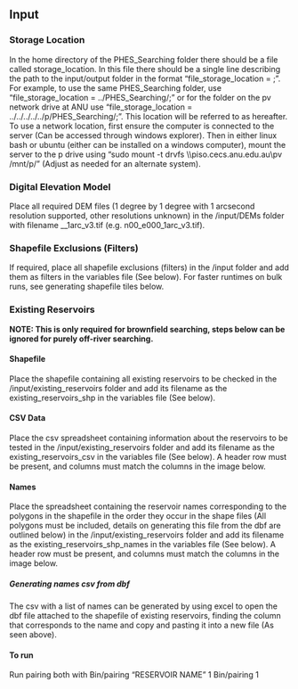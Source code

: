 ## Input

### Storage Location
In the home directory of the PHES_Searching folder there should be a file called storage_location. In this file there should be a single line describing the path to the input/output folder in the format “file_storage_location = <path to storage location>;”. For example, to use the same PHES_Searching folder, use “file_storage_location = ../PHES_Searching/;” or for the folder on the pv network drive at ANU use “file_storage_location = ../../../../../p/PHES_Searching/;”.
This location will be referred to as <storage location> hereafter.
To use a network location, first ensure the computer is connected to the server (Can be accessed through windows explorer). Then in either linux bash or ubuntu (either can be installed on a windows computer), mount the server to the p drive using “sudo mount -t drvfs  \\\\piso.cecs.anu.edu.au\\pv /mnt/p/” (Adjust as needed for an alternate system).
### Digital Elevation Model
Place all required DEM files (1 degree by 1 degree with 1 arcsecond resolution supported, other resolutions unknown) in the <storage location>/input/DEMs folder with filename <latitude>_<longitude>_1arc_v3.tif (e.g. n00_e000_1arc_v3.tif).

### Shapefile Exclusions (Filters)
If required, place all shapefile exclusions (filters) in the <storage location>/input folder and add them as filters in the variables file (See below). For faster runtimes on bulk runs, see generating shapefile tiles below.
### Existing Reservoirs
__NOTE: This is only required for brownfield searching, steps below can be ignored for purely off-river searching.__

#### Shapefile
Place the shapefile containing all existing reservoirs to be checked in the <storage location>/input/existing_reservoirs folder and add its filename as the existing_reservoirs_shp in the variables file (See below).
#### CSV Data
Place the csv spreadsheet containing information about the reservoirs to be tested in the <storage location>/input/existing_reservoirs folder and add its filename as the existing_reservoirs_csv in the variables file (See below).
A header row must be present, and columns must match the columns in the image below.

<!-- TODO add image -->

#### Names
Place the spreadsheet containing the reservoir names corresponding to the polygons in the shapefile in the order they occur in the shape files (All polygons must be included, details on generating this file from the dbf are outlined below) in the <storage location>/input/existing_reservoirs folder and add its filename as the existing_reservoirs_shp_names in the variables file (See below).
A header row must be present, and columns must match the columns in the image below.

<!-- TODO add image -->

##### Generating names csv from dbf
The csv with a list of names can be generated by using excel to open the dbf file attached to the shapefile of existing reservoirs, finding the column that corresponds to the name and copy and pasting it into a new file (As seen above).

#### To run
Run pairing both with 
Bin/pairing “RESERVOIR NAME” 1
Bin/pairing <long> <lat> 1

<!-- TODO move to single run -->
